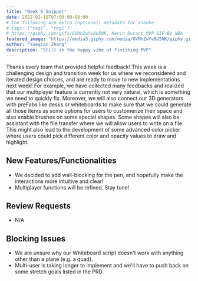 ```yaml
---
title: "Week 6 Snippet"
date: 2022-02-18T07:00:00-08:00
# The following are extra (optional) metadata for ananke
# tags: ["tag1", "tag2"]
# https://giphy.com/gifs/GVMhZwYv8U5NK, Kevin Durant MVP GIF By NBA
featured_image: "https://media3.giphy.com/media/GVMhZwYv8U5NK/giphy.gif"
author: "Yueqian Zhang"
description: "Still in the happy vibe of finishing MVP"
---
```


Thanks every team that provided helpful feedback! This week is a challenging design and transition week for us where we reconsidered and iterated design choices, and are ready to move to new implementations next week! For example, we have collected many feedbacks and realized that our multiplayer feature is currently not very natural, which is something we need to quickly fix. Moreover, we will also connect our 3D generators with preFabs like desks or whiteboards to make sure that we could generate all those items as some options for users to customerize their space and also enable brushes on some special shapes. Some shapes will also be assistant with the file transfer where we will allow users to write on a file. This might also lead to the development of some advanced color picker where users could pick different color and opacity values to draw and highlight. 

<!--more-->

## New Features/Functionalities

- We decided to add wall-blocking for the pen, and hopefully make the interactions more intuitive and clear!
- Multiplayer functions will be refined. Stay tune!

## Review Requests

- N/A

## Blocking Issues

- We are unsure why our Whiteboard script doesn't work with anything other than a plane (e.g. a quad).
- Multi-user is taking longer to implement and we'll have to push back on some stretch goals listed in the PRD.
